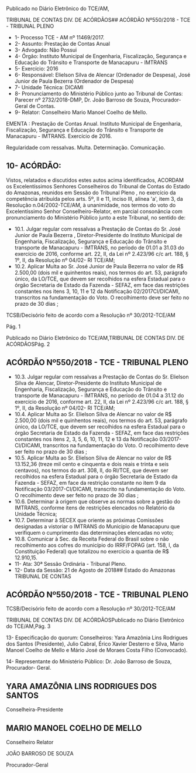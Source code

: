 Publicado  no  Diário Eletrônico do TCE/AM,

TRIBUNAL DE CONTAS DIV. DE  ACÓRDÃOS## ACÓRDÃO Nº550/2018 - TCE - TRIBUNAL PLENO

- 1- Processo TCE - AM nº 11469/2017.
- 2- Assunto: Prestação de Contas Anual
- 3- Advogado: Não Possui
- 4- Órgão: Instituto  Municipal  de  Engenharia,  Fiscalização,  Segurança  e  Educação  do Trânsito e Transporte de Manacapuru - IMTRANS
- 5- Exercício: 2016
- 6- Responsável: Elielson  Silva  de  Alencar  (Ordenador  de  Despesa),  José  Junior  de Paula Bezerra (Ordenador de Despesa)
- 7- Unidade Técnica: DICAMI
- 8- Pronunciamento  do Ministério  Público  junto  ao Tribunal  de Contas: Parecer  nº 2732/2018-DMP, Dr. João Barroso de Souza, Procurador-Geral de Contas.
- 9- Relator: Conselheiro Mario Manoel Coelho de Mello.

EMENTA : Prestação  de  Contas  Anual. Instituto Municipal de Engenharia, Fiscalização, Segurança e Educação do Trânsito e Transporte de Manacapuru - IMTRANS. Exercício de 2016.

Regularidade  com  ressalvas.  Multa.  Determinação. Comunicação.

## 10-  ACÓRDÃO:

Vistos, relatados e discutidos estes autos acima identificados, ACORDAM os Excelentíssimos Senhores Conselheiros do Tribunal de Contas do Estado do Amazonas, reunidos em Sessão do Tribunal Pleno , no exercício da competência atribuída pelos arts. 5º, II e 11, inciso III, alínea 'a', item 3, da Resolução n.04/2002-TCE/AM, à unanimidade, nos termos do voto do Excelentíssimo Senhor Conselheiro-Relator, em parcial consonância com pronunciamento do Ministério Público junto a este Tribunal, no sentido de:

- 10.1. Julgar  regular  com  ressalvas a  Prestação  de  Contas  do Sr.  José Junior de Paula Bezerra ,  Diretor-Presidente do Instituto  Municipal de Engenharia, Fiscalização, Segurança e Educação do Trânsito e transporte de Manacapuru - IMTRANS, no período de 01.01 a 31.03 do exercício de 2016, conforme art. 22, II, da Lei nº 2.423/96 c/c art. 188, § 1º, II, da Resolução nº 04/02- RI TCE/AM;
- 10.2. Aplicar Multa ao Sr. José Junior de Paula Bezerra no  valor  de R$ 2.500,00 (dois mil e quinhentos reais), nos termos do art. 53, parágrafo único, da LO/TCE, que devem ser recolhidos na esfera Estadual para o órgão  Secretaria  de  Estado  da  Fazenda  -  SEFAZ,   em  face  das restrições constantes nos itens 3, 10, 11 e 12 da Notificação  02/2017CI/DICAMI, transcritos na fundamentação do Voto. O recolhimento deve ser feito no prazo de 30 dias ;

TCSB/Decisório feito de acordo com a Resolução nº 30/2012-TCE/AM

Pág. 1

Publicado  no  Diário Eletrônico do TCE/AM,TRIBUNAL DE CONTAS DIV. DE  ACÓRDÃOSPág. 2

## ACÓRDÃO Nº550/2018 - TCE - TRIBUNAL PLENO

- 10.3. Julgar regular com ressalvas a Prestação de Contas do Sr. Elielson Silva de Alencar, Diretor-Presidente do Instituto Municipal de Engenharia, Fiscalização, Segurança e Educação do Trânsito e transporte de Manacapuru - IMTRANS, no período de 01.04 a 31.12 do exercício de 2016, conforme art. 22, II, da Lei nº 2.423/96 c/c art. 188, § 1º, II, da Resolução nº 04/02- RI TCE/AM;
- 10.4. Aplicar  Multa ao Sr.  Elielson  Silva  de  Alencar no  valor  de R$ 2.500,00 (dois mil e quinhentos reais), nos termos do art. 53, parágrafo único, da LO/TCE, que devem ser recolhidos na esfera Estadual para o órgão  Secretaria  de  Estado  da  Fazenda  -  SEFAZ,   em  face  das restrições constantes nos itens 2, 3, 5, 6, 10, 11, 12 e 13 da Notificação 03/2017-CI/DICAMI, transcritos na fundamentação do Voto. O recolhimento deve ser feito no prazo de 30 dias ;
- 10.5. Aplicar  Multa ao Sr.  Elielson  Silva  de  Alencar no  valor  de R$ 13.152,36 (treze  mil  cento  e  cinquenta  e  dois  reais  e  trinta  e  seis centavos),  nos  termos  do  art.  308,  II,  do  RI/TCE,  que  devem  ser recolhidos  na  esfera  Estadual  para  o  órgão  Secretaria  de  Estado  da Fazenda  -  SEFAZ,  em  face  da  restrição  constante  no  item  9  da Notificação 03/2017-CI/DICAMI, transcrito na fundamentação do Voto. O recolhimento deve ser feito no prazo de 30 dias ;
- 10.6. Determinar à  origem  que  observe  as  normas  sobre  a  gestão  do IMTRANS,  conforme  itens  de  restrições  elencados  no  Relatório  da Unidade Técnica;
- 10.7. Determinar à SECEX que oriente as próximas Comissões designadas a vistoriar o IMTRANS do  Município de  Manacapuru que  verifiquem o cumprimento das determinações elencadas no voto;
- 10.8. Comunicar à Sec. da Receita Federal do Brasil sobre o não recolhimento aos cofres do município do  IRRF/FOPAG (art. 158,  I, da Constituição  Federal)  que  totalizou  no  exercício  a  quantia  de  R$ 12.910,15.
- 11-  Ata: 30ª Sessão Ordinária - Tribunal Pleno.
- 12-  Data da Sessão: 21 de Agosto de 2018## Estado do Amazonas TRIBUNAL DE CONTAS

## ACÓRDÃO Nº550/2018 - TCE - TRIBUNAL PLENO

TCSB/Decisório feito de acordo com a Resolução nº 30/2012-TCE/AM

TRIBUNAL DE CONTAS DIV. DE  ACÓRDÃOSPublicado  no  Diário Eletrônico do TCE/AM,Pág. 3

13-  Especificação  do  quorum: Conselheiros: Yara  Amazônia  Lins  Rodrigues  dos Santos (Presidente), Julio Cabral, Érico Xavier Desterro e Silva, Mario Manoel Coelho de Mello e Mário José de Moraes Costa Filho (Convocado).

14-  Representante do Ministério Público: Dr. João Barroso de Souza, Procurador- Geral.

## YARA AMAZÔNIA LINS RODRIGUES DOS SANTOS

Conselheira-Presidente

## MARIO MANOEL COELHO DE MELLO

Conselheiro Relator

JOÃO BARROSO DE SOUZA

Procurador-Geral